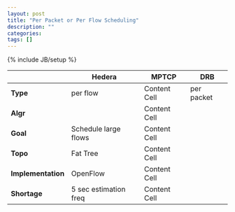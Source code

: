 ```yaml
---
layout: post
title: "Per Packet or Per Flow Scheduling"
description: ""
categories: 
tags: []
---
```

{% include JB/setup %}


|  | Hedera | MPTCP | DRB |
| ------------ | ------------- | ------------ | ------------ |
| __Type__ | per flow  | Content Cell | per packet|
| __Algr__ |   | Content Cell ||
| __Goal__ | Schedule large flows  | Content Cell ||
| __Topo__ | Fat Tree  | Content Cell ||
| __Implementation__ | OpenFlow  | Content Cell ||
| __Shortage__ | 5 sec estimation freq  | Content Cell ||
